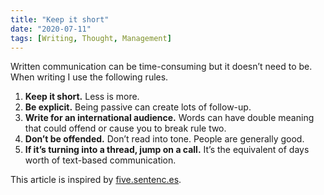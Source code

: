 ```yaml
---
title: "Keep it short"
date: "2020-07-11"
tags: [Writing, Thought, Management]
---
```


Written communication can be time-consuming but it doesn’t need to be. When writing I use the following rules.

1. **Keep it short.** Less is more.
2. **Be explicit.** Being passive can create lots of follow-up.
3. **Write for an international audience.** Words can have double meaning that could offend or cause you to break rule two.
4. **Don’t be offended.** Don’t read into tone. People are generally good.
5. **If it’s turning into a thread, jump on a call.** It’s the equivalent of days worth of text-based communication.

This article is inspired by [five.sentenc.es](http://five.sentenc.es/).
